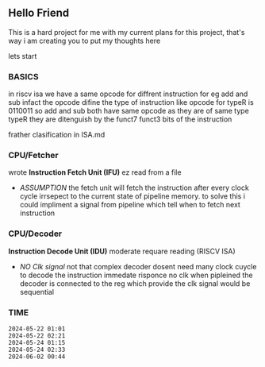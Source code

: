 ## Hello Friend

This is a hard project for me with my current plans for this project,
that's way i am creating you to put my thoughts here

lets start

### BASICS

in riscv isa we have a same opcode for diffrent instruction for eg add and sub
infact the opcode difine the type of instruction like opcode for typeR is 0110011
so add and sub both have same opcode as they are of same type typeR
they are ditenguish by the funct7 funct3 bits of the instruction

frather clasification in ISA.md

### CPU/Fetcher

wrote **Instruction Fetch Unit (IFU)** ez read from a file

- _ASSUMPTION_ the fetch unit will fetch the instruction after every clock cycle
  irrsepect to the current state of pipeline memory.
  to solve this i could impliment a signal from pipeline which tell when to fetch next instruction

### CPU/Decoder

**Instruction Decode Unit (IDU)** moderate requare reading (RISCV ISA)

- _NO Clk signal_ not that complex decoder dosent need many clock cuycle to decode the instruction
  immedate risponce no clk when pipleined the decoder is connected to the reg
  which provide the clk signal would be sequential

### TIME

```
2024-05-22 01:01
2024-05-22 02:21
2024-05-24 01:15
2024-05-24 02:33
2024-06-02 00:44
```
